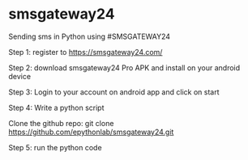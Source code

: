 # smsgateway24

Sending sms in Python using #SMSGATEWAY24

Step 1: register to https://smsgateway24.com/

Step 2: download smsgateway24 Pro APK and install on your android device

Step 3: Login to your account on android app and click on start

Step 4: Write a python script

Clone the github repo: git clone https://github.com/epythonlab/smsgateway24.git


Step 5: run the python code
